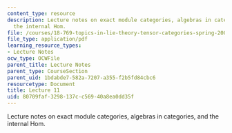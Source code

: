```yaml
---
content_type: resource
description: Lecture notes on exact module categories, algebras in categories, and
  the internal Hom.
file: /courses/18-769-topics-in-lie-theory-tensor-categories-spring-2009/80709faf3298137cc56940a8ea0dd35f_MIT18_769S09_lec11.pdf
file_type: application/pdf
learning_resource_types:
- Lecture Notes
ocw_type: OCWFile
parent_title: Lecture Notes
parent_type: CourseSection
parent_uid: 1bdabde7-582a-7207-a355-f2b5fd84cbc6
resourcetype: Document
title: Lecture 11
uid: 80709faf-3298-137c-c569-40a8ea0dd35f
---
```

Lecture notes on exact module categories, algebras in categories, and the internal Hom.

